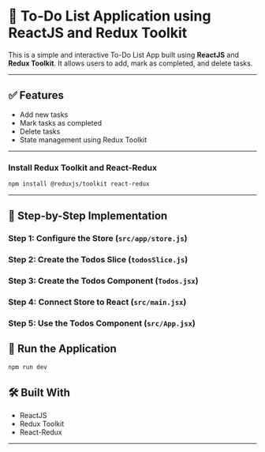 # 📝 To-Do List Application using ReactJS and Redux Toolkit

This is a simple and interactive To-Do List App built using **ReactJS** and **Redux Toolkit**. It allows users to add, mark as completed, and delete tasks.

---

## ✅ Features

- Add new tasks
- Mark tasks as completed
- Delete tasks
- State management using Redux Toolkit

---

### Install Redux Toolkit and React-Redux

```bash
npm install @reduxjs/toolkit react-redux
```

---

## 🧠 Step-by-Step Implementation

### Step 1: Configure the Store (`src/app/store.js`)

### Step 2: Create the Todos Slice (`todosSlice.js`)

### Step 3: Create the Todos Component (`Todos.jsx`)

### Step 4: Connect Store to React (`src/main.jsx`)

### Step 5: Use the Todos Component (`src/App.jsx`)

## 🚀 Run the Application

```bash
npm run dev
```

## 🛠️ Built With

- ReactJS
- Redux Toolkit
- React-Redux

---
